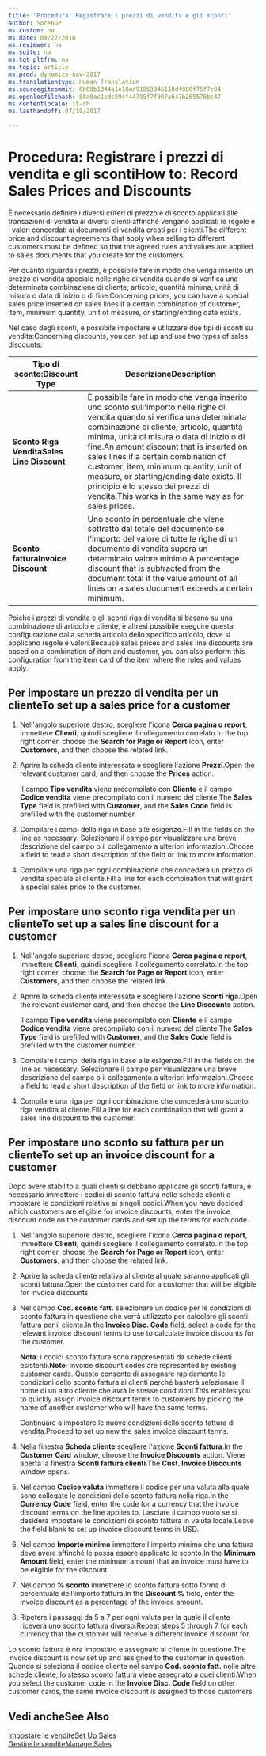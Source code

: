 ```yaml
---
title: 'Procedura: Registrare i prezzi di vendita e gli sconti'
author: SorenGP
ms.custom: na
ms.date: 09/22/2016
ms.reviewer: na
ms.suite: na
ms.tgt_pltfrm: na
ms.topic: article
ms.prod: dynamics-nav-2017
ms.translationtype: Human Translation
ms.sourcegitcommit: 6b60b1344a1e18ad91863046110df880f75f7c04
ms.openlocfilehash: 80a0ac1edc994f44795f7f907a647b269578bc47
ms.contentlocale: it-ch
ms.lasthandoff: 07/19/2017

---
```


# <a name="how-to-record-sales-prices-and-discounts"></a><span data-ttu-id="d152d-102">Procedura: Registrare i prezzi di vendita e gli sconti</span><span class="sxs-lookup"><span data-stu-id="d152d-102">How to: Record Sales Prices and Discounts</span></span>
<span data-ttu-id="d152d-103">È necessario definire i diversi criteri di prezzo e di sconto applicati alle transazioni di vendita ai diversi clienti affinché vengano applicati le regole e i valori concordati ai documenti di vendita creati per i clienti.</span><span class="sxs-lookup"><span data-stu-id="d152d-103">The different price and discount agreements that apply when selling to different customers must be defined so that the agreed rules and values are applied to sales documents that you create for the customers.</span></span>

<span data-ttu-id="d152d-104">Per quanto riguarda i prezzi, è possibile fare in modo che venga inserito un prezzo di vendita speciale nelle righe di vendita quando si verifica una determinata combinazione di cliente, articolo, quantità minima, unità di misura o data di inizio o di fine.</span><span class="sxs-lookup"><span data-stu-id="d152d-104">Concerning prices, you can have a special sales price inserted on sales lines if a certain combination of customer, item, minimum quantity, unit of measure, or starting/ending date exists.</span></span>

<span data-ttu-id="d152d-105">Nel caso degli sconti, è possibile impostare e utilizzare due tipi di sconti su vendita:</span><span class="sxs-lookup"><span data-stu-id="d152d-105">Concerning discounts, you can set up and use two types of sales discounts:</span></span>

|<span data-ttu-id="d152d-106">Tipo di sconto:</span><span class="sxs-lookup"><span data-stu-id="d152d-106">Discount Type</span></span> |<span data-ttu-id="d152d-107">Descrizione</span><span class="sxs-lookup"><span data-stu-id="d152d-107">Description</span></span> |
|--------------|------------|
|<span data-ttu-id="d152d-108">**Sconto Riga Vendita**</span><span class="sxs-lookup"><span data-stu-id="d152d-108">**Sales Line Discount**</span></span>|<span data-ttu-id="d152d-109">È possibile fare in modo che venga inserito uno sconto sull'importo nelle righe di vendita quando si verifica una determinata combinazione di cliente, articolo, quantità minima, unità di misura o data di inizio o di fine.</span><span class="sxs-lookup"><span data-stu-id="d152d-109">An amount discount that is inserted on sales lines if a certain combination of customer, item, minimum quantity, unit of measure, or starting/ending date exists.</span></span> <span data-ttu-id="d152d-110">Il principio è lo stesso dei prezzi di vendita.</span><span class="sxs-lookup"><span data-stu-id="d152d-110">This works in the same way as for sales prices.</span></span>|
|<span data-ttu-id="d152d-111">**Sconto fattura**</span><span class="sxs-lookup"><span data-stu-id="d152d-111">**Invoice Discount**</span></span>|<span data-ttu-id="d152d-112">Uno sconto in percentuale che viene sottratto dal totale del documento se l'importo del valore di tutte le righe di un documento di vendita supera un determinato valore minimo.</span><span class="sxs-lookup"><span data-stu-id="d152d-112">A percentage discount that is subtracted from the document total if the value amount of all lines on a sales document exceeds a certain minimum.</span></span>|

<span data-ttu-id="d152d-113">Poiché i prezzi di vendita e gli sconti riga di vendita si basano su una combinazione di articolo e cliente, è altresì possibile eseguire questa configurazione dalla scheda articolo dello specifico articolo, dove si applicano regole e valori.</span><span class="sxs-lookup"><span data-stu-id="d152d-113">Because sales prices and sales line discounts are based on a combination of item and customer, you can also perform this configuration from the item card of the item where the rules and values apply.</span></span>

## <a name="to-set-up-a-sales-price-for-a-customer"></a><span data-ttu-id="d152d-114">Per impostare un prezzo di vendita per un cliente</span><span class="sxs-lookup"><span data-stu-id="d152d-114">To set up a sales price for a customer</span></span>
1. <span data-ttu-id="d152d-115">Nell'angolo superiore destro, scegliere l'icona **Cerca pagina o report**, immettere **Clienti**, quindi scegliere il collegamento correlato.</span><span class="sxs-lookup"><span data-stu-id="d152d-115">In the top right corner, choose the **Search for Page or Report** icon, enter **Customers**, and then choose the related link.</span></span>
2. <span data-ttu-id="d152d-116">Aprire la scheda cliente interessata e scegliere l'azione **Prezzi**.</span><span class="sxs-lookup"><span data-stu-id="d152d-116">Open the relevant customer card, and then choose the **Prices** action.</span></span>

    <span data-ttu-id="d152d-117">Il campo **Tipo vendita** viene precompilato con **Cliente** e il campo **Codice vendita** viene precompilato con il numero del cliente.</span><span class="sxs-lookup"><span data-stu-id="d152d-117">The **Sales Type** field is prefilled with **Customer**, and the **Sales Code** field is prefilled with the customer number.</span></span>
3. <span data-ttu-id="d152d-118">Compilare i campi della riga in base alle esigenze.</span><span class="sxs-lookup"><span data-stu-id="d152d-118">Fill in the fields on the line as necessary.</span></span> <span data-ttu-id="d152d-119">Selezionare il campo per visualizzare una breve descrizione del campo o il collegamento a ulteriori informazioni.</span><span class="sxs-lookup"><span data-stu-id="d152d-119">Choose a field to read a short description of the field or link to more information.</span></span>
4. <span data-ttu-id="d152d-120">Compilare una riga per ogni combinazione che concederà un prezzo di vendita speciale al cliente.</span><span class="sxs-lookup"><span data-stu-id="d152d-120">Fill a line for each combination that will grant a special sales price to the customer.</span></span>

## <a name="to-set-up-a-sales-line-discount-for-a-customer"></a><span data-ttu-id="d152d-121">Per impostare uno sconto riga vendita per un cliente</span><span class="sxs-lookup"><span data-stu-id="d152d-121">To set up a sales line discount for a customer</span></span>
1. <span data-ttu-id="d152d-122">Nell'angolo superiore destro, scegliere l'icona **Cerca pagina o report**, immettere **Clienti**, quindi scegliere il collegamento correlato.</span><span class="sxs-lookup"><span data-stu-id="d152d-122">In the top right corner, choose the **Search for Page or Report** icon, enter **Customers**, and then choose the related link.</span></span>
2. <span data-ttu-id="d152d-123">Aprire la scheda cliente interessata e scegliere l'azione **Sconti riga**.</span><span class="sxs-lookup"><span data-stu-id="d152d-123">Open the relevant customer card, and then choose the **Line Discounts** action.</span></span>

    <span data-ttu-id="d152d-124">Il campo **Tipo vendita** viene precompilato con **Cliente** e il campo **Codice vendita** viene precompilato con il numero del cliente.</span><span class="sxs-lookup"><span data-stu-id="d152d-124">The **Sales Type** field is prefilled with **Customer**, and the **Sales Code** field is prefilled with the customer number.</span></span>
3.  <span data-ttu-id="d152d-125">Compilare i campi della riga in base alle esigenze.</span><span class="sxs-lookup"><span data-stu-id="d152d-125">Fill in the fields on the line as necessary.</span></span> <span data-ttu-id="d152d-126">Selezionare il campo per visualizzare una breve descrizione del campo o il collegamento a ulteriori informazioni.</span><span class="sxs-lookup"><span data-stu-id="d152d-126">Choose a field to read a short description of the field or link to more information.</span></span>
4. <span data-ttu-id="d152d-127">Compilare una riga per ogni combinazione che concederà uno sconto riga vendita al cliente.</span><span class="sxs-lookup"><span data-stu-id="d152d-127">Fill a line for each combination that will grant a sales line discount to the customer.</span></span>

## <a name="to-set-up-an-invoice-discount-for-a-customer"></a><span data-ttu-id="d152d-128">Per impostare uno sconto su fattura per un cliente</span><span class="sxs-lookup"><span data-stu-id="d152d-128">To set up an invoice discount for a customer</span></span>
<span data-ttu-id="d152d-129">Dopo avere stabilito a quali clienti si debbano applicare gli sconti fattura, è necessario immettere i codici di sconto fattura nelle schede clienti e impostare le condizioni relative ai singoli codici.</span><span class="sxs-lookup"><span data-stu-id="d152d-129">When you have decided which customers are eligible for invoice discounts, enter the invoice discount code on the customer cards and set up the terms for each code.</span></span>

1. <span data-ttu-id="d152d-130">Nell'angolo superiore destro, scegliere l'icona **Cerca pagina o report**, immettere **Clienti**, quindi scegliere il collegamento correlato.</span><span class="sxs-lookup"><span data-stu-id="d152d-130">In the top right corner, choose the **Search for Page or Report** icon, enter **Customers**, and then choose the related link.</span></span>
2. <span data-ttu-id="d152d-131">Aprire la scheda cliente relativa al cliente al quale saranno applicati gli sconti fattura.</span><span class="sxs-lookup"><span data-stu-id="d152d-131">Open the customer card for a customer that will be eligible for invoice discounts.</span></span>
3. <span data-ttu-id="d152d-132">Nel campo **Cod. sconto fatt.** selezionare un codice per le condizioni di sconto fattura in questione che verrà utilizzato per calcolare gli sconti fattura per il cliente.</span><span class="sxs-lookup"><span data-stu-id="d152d-132">In the **Invoice Disc. Code** field, select a code for the relevant invoice discount terms to use to calculate invoice discounts for the customer.</span></span>

    <span data-ttu-id="d152d-133">**Nota**: i codici sconto fattura sono rappresentati da schede clienti esistenti.</span><span class="sxs-lookup"><span data-stu-id="d152d-133">**Note**: Invoice discount codes are represented by existing customer cards.</span></span> <span data-ttu-id="d152d-134">Questo consente di assegnare rapidamente le condizioni dello sconto fattura ai clienti perché basterà selezionare il nome di un altro cliente che avrà le stesse condizioni.</span><span class="sxs-lookup"><span data-stu-id="d152d-134">This enables you to quickly assign invoice discount terms to customers by picking the name of another customer who will have the same terms.</span></span>

    <span data-ttu-id="d152d-135">Continuare a impostare le nuove condizioni dello sconto fattura di vendita.</span><span class="sxs-lookup"><span data-stu-id="d152d-135">Proceed to set up new the sales invoice discount terms.</span></span>
4. <span data-ttu-id="d152d-136">Nella finestra **Scheda cliente** scegliere l'azione **Sconti fattura**.</span><span class="sxs-lookup"><span data-stu-id="d152d-136">In the **Customer Card** window, choose the **Invoice Discounts** action.</span></span> <span data-ttu-id="d152d-137">Viene aperta la finestra **Sconti fattura clienti**.</span><span class="sxs-lookup"><span data-stu-id="d152d-137">The **Cust. Invoice Discounts** window opens.</span></span>
5. <span data-ttu-id="d152d-138">Nel campo **Codice valuta** immettere il codice per una valuta alla quale sono collegate le condizioni dello sconto fattura nella riga.</span><span class="sxs-lookup"><span data-stu-id="d152d-138">In the **Currency Code** field, enter the code for a currency that the invoice discount terms on the line applies to.</span></span> <span data-ttu-id="d152d-139">Lasciare il campo vuoto se si desidera impostare le condizioni di sconto fattura in valuta locale.</span><span class="sxs-lookup"><span data-stu-id="d152d-139">Leave the field blank to set up invoice discount terms in USD.</span></span>
6. <span data-ttu-id="d152d-140">Nel campo **Importo minimo** immettere l'importo minimo che una fattura deve avere affinché le possa essere applicato lo sconto.</span><span class="sxs-lookup"><span data-stu-id="d152d-140">In the **Minimum Amount** field, enter the minimum amount that an invoice must have to be eligible for the discount.</span></span>
7. <span data-ttu-id="d152d-141">Nel campo **% sconto** immettere lo sconto fattura sotto forma di percentuale dell'importo fattura.</span><span class="sxs-lookup"><span data-stu-id="d152d-141">In the **Discount %** field, enter the invoice discount as a percentage of the invoice amount.</span></span>
8. <span data-ttu-id="d152d-142">Ripetere i passaggi da 5 a 7 per ogni valuta per la quale il cliente riceverà uno sconto fattura diverso.</span><span class="sxs-lookup"><span data-stu-id="d152d-142">Repeat steps 5 through 7 for each currency that the customer will receive a different invoice discount for.</span></span>

<span data-ttu-id="d152d-143">Lo sconto fattura è ora impostato e assegnato al cliente in questione.</span><span class="sxs-lookup"><span data-stu-id="d152d-143">The invoice discount is now set up and assigned to the customer in question.</span></span> <span data-ttu-id="d152d-144">Quando si seleziona il codice cliente nel campo **Cod. sconto fatt.** nelle altre schede cliente, lo stesso sconto fattura viene assegnato a quei clienti.</span><span class="sxs-lookup"><span data-stu-id="d152d-144">When you select the customer code in the **Invoice Disc. Code** field on other customer cards, the same invoice discount is assigned to those customers.</span></span>

## <a name="see-also"></a><span data-ttu-id="d152d-145">Vedi anche</span><span class="sxs-lookup"><span data-stu-id="d152d-145">See Also</span></span>  
[<span data-ttu-id="d152d-146">Impostare le vendite</span><span class="sxs-lookup"><span data-stu-id="d152d-146">Set Up Sales</span></span>](sales-setup-sales.md)  
[<span data-ttu-id="d152d-147">Gestire le vendite</span><span class="sxs-lookup"><span data-stu-id="d152d-147">Manage Sales</span></span>](sales-manage-sales.md)

